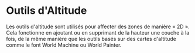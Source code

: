 # Outils d'Altitude

Les outils d'altitude sont utilisés pour affecter des zones de manière « 2D ». Cela fonctionne en ajoutant ou en supprimant de la hauteur une couche à la fois, de la même manière que les outils basés sur des cartes d'altitude comme le font World Machine ou World Painter.
